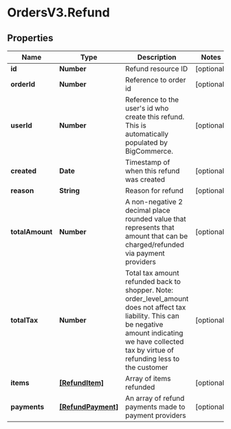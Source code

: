 # OrdersV3.Refund

## Properties
Name | Type | Description | Notes
------------ | ------------- | ------------- | -------------
**id** | **Number** | Refund resource ID | [optional] 
**orderId** | **Number** | Reference to order id | [optional] 
**userId** | **Number** | Reference to the user&#x27;s id who create this refund. This is automatically populated by BigCommerce. | [optional] 
**created** | **Date** | Timestamp of when this refund was created | [optional] 
**reason** | **String** | Reason for refund | [optional] 
**totalAmount** | **Number** | A non-negative 2 decimal place rounded value that represents that amount that can be charged/refunded via payment providers | [optional] 
**totalTax** | **Number** | Total tax amount refunded back to shopper. Note: order_level_amount does not affect tax liability. This can be negative amount indicating we have collected tax by virtue of refunding less to the customer | [optional] 
**items** | [**[RefundItem]**](RefundItem.md) | Array of items refunded | [optional] 
**payments** | [**[RefundPayment]**](RefundPayment.md) | An array of refund payments made to payment providers | [optional] 
